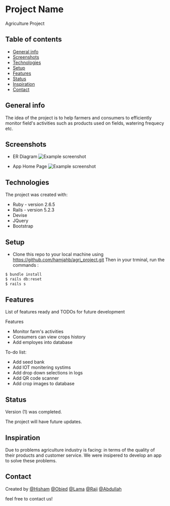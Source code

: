 # Project Name
Agriculture Project

## Table of contents
* [General info](#general-info)
* [Screenshots](#screenshots)
* [Technologies](#technologies)
* [Setup](#setup)
* [Features](#features)
* [Status](#status)
* [Inspiration](#inspiration)
* [Contact](#contact)

## General info
The idea of the project is to help farmers and consumers to efficiently monitor field's activities such as products used on fields, watering frequecy etc.

## Screenshots 
* ER Diagram 
![Example screenshot](./mnt/c/sei/projects/agri_project/app/assets/images/erdiagram.JPG)

* App Home Page
![Example screenshot](./mnt/c/sei/projects/agri_project/app/assets/images/app1.png)


## Technologies
The project was created with:

* Ruby - version 2.6.5
* Rails - version 5.2.3
* Devise
* JQuery
* Bootstrap

## Setup
* Clone this repo to your local machine using https://github.com/hamjahb/agri_project.git 
Then in your trminal, run the commands :

```sh
$ bundle install
$ rails db:reset
$ rails s
```
## Features
List of features ready and TODOs for future development

Features
* Monitor farm's activities
* Consumers can view crops history
* Add employes into database

To-do list:
* Add seed bank
* Add IOT monitering systims
* Add drop down selections in logs
* Add QR code scanner
* Add crop images to database

## Status
Version (1) was completed.

The project will have future updates.

## Inspiration
Due to problems agriculture industry is facing: in terms of the quality of their products and customer service. We were insipered to develop an app to solve these problems.

## Contact
Created by 
 [@Hisham](h.aljahbli@gmail.com)
 [@Obied](obal3588@colorado.edu) 
 [@Lama](lamafa97@gmail.com) 
 [@Raji](poower@gmail.com) 
 [@Abdullah](abdullah_rashed.a@icloud.com) 

feel free to contact us!